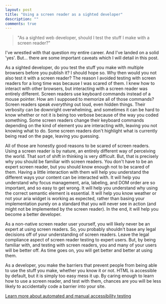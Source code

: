 ```yaml
---
layout: post
title: "Using a screen reader as a sighted developer"
description: ""
comments: true
---
```


> "As a sighted web developer, should I test the stuff I make with a screen reader?"
  
I've wrestled with that question my entire career. And I've landed on a solid 'yes'. But... there are some important caveats which I will detail in this post.
  
As a sighted developer, do you test the stuff you make with multiple browsers before you publish it? I should hope so. Why then would you not also test it with a screen reader? The reason I avoided testing with screen readers for a long time was because I was scared of them. I knew how to interact with other browsers, but interacting with a screen reader was entirely different. Screen readers use keyboard commands instead of a mouse pointer. How am I supposed to memorize all of those commands? Screen readers speak *everything* out loud, even hidden things. Their verbosity can be downright overwhelming, and sometimes it can be hard to know whether or not it is being too verbose because of the way you coded something. Some screen readers change their keyboard commands depending on the kind of element you are interacting with, leaving you not knowing what to do. Some screen readers don't highlight what is currently being read on the page, leaving you guessing.
  
All of those are honestly good reasons to be scared of screen readers. Using a screen reader is by nature, an entirely different way of perceiving the world. That sort of shift in thinking is very difficult. But, that is precisely why you should be familiar with screen readers. You don't have to be an expert screen reader, but you should know enough not to be scared of them. Having a little interaction with them will help you understand the different ways your content can be interacted with. It will help you understand why focus management, aria, labeling, and DOM order are so important, and so easy to get wrong. It will help you understand why using the correct semantic element is essential. It will help you know weather or not your aria widget is working as expected, rather than basing your implementation purely on a standard that you will never see in action (and might not be implemented by the screen reader). In the end, it will help you become a better developer.
  
As a non-native screen reader user yourself, you will likely never be an expert at using screen readers. So, you probably shouldn't base any legal decisions off of your understanding of screen readers. Leave the legal compliance aspect of screen reader testing to expert users. But, by being familiar with, and testing with screen readers, you and many of your users will be better off. As time goes on, you will get better and better at using them. 
  
As a developer, you make the barriers that prevent people from being able to use the stuff you make, whether you know it or not. HTML is accessible by default, but it is simply too easy mess it up. By caring enough to learn how to use a screen reader, and test with them, chances are you will be less likely to accidentally code a barrier into your site.

[Learn more about automated and manual accessibility testing](https://mfairchild365.github.io/2017/05/21/how-to-do-accessibility-testing)
